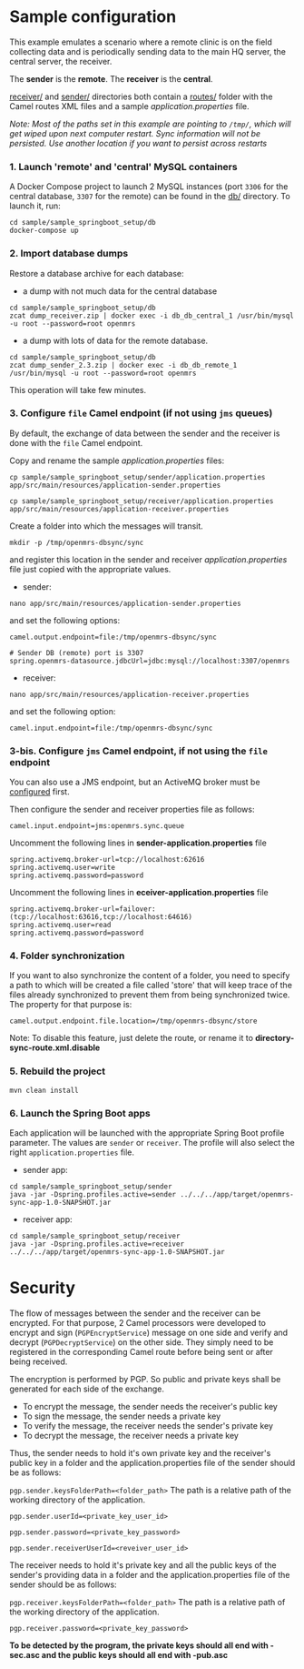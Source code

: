 # Sample configuration

This example emulates a scenario where a remote clinic is on the field collecting data and is periodically sending data to the main HQ server, the central server, the receiver.

The **sender** is the **remote**. The **receiver** is the **central**.

[receiver/](./receiver) and [sender/](./sender) directories both contain a [routes/](./routes) folder with the Camel routes XML files and a sample _application.properties_ file.

_Note: Most of the paths set in this example are pointing to `/tmp/`, which will get wiped upon next computer restart. Sync information will not be persisted. Use another location if you want to persist across restarts_

### 1. Launch 'remote' and 'central' MySQL containers
A Docker Compose project to launch 2 MySQL instances (port `3306` for the central database, `3307` for the remote) can be found in the [db/](./db/) directory. To launch it, run:
```
cd sample/sample_springboot_setup/db
docker-compose up
```

### 2. Import database dumps
Restore a database archive for each database:


- a dump with not much data for the central database
```
cd sample/sample_springboot_setup/db
zcat dump_receiver.zip | docker exec -i db_db_central_1 /usr/bin/mysql -u root --password=root openmrs
```

- a dump with lots of data for the remote database.
```
cd sample/sample_springboot_setup/db
zcat dump_sender_2.3.zip | docker exec -i db_db_remote_1 /usr/bin/mysql -u root --password=root openmrs
```

This operation will take few minutes.


### 3. Configure `file` Camel endpoint (if not using `jms` queues)

By default, the exchange of data between the sender and the receiver is done with the `file` Camel endpoint.

Copy and rename the sample _application.properties_ files:
```
cp sample/sample_springboot_setup/sender/application.properties app/src/main/resources/application-sender.properties
```
```
cp sample/sample_springboot_setup/receiver/application.properties app/src/main/resources/application-receiver.properties
```

Create a folder into which the messages will transit.
```
mkdir -p /tmp/openmrs-dbsync/sync
```
and register this location in the sender and receiver _application.properties_ file just copied with the appropriate values.

- sender:
```
nano app/src/main/resources/application-sender.properties
```
and set the following options:
```
camel.output.endpoint=file:/tmp/openmrs-dbsync/sync
```
```
# Sender DB (remote) port is 3307
spring.openmrs-datasource.jdbcUrl=jdbc:mysql://localhost:3307/openmrs
```

- receiver:
```
nano app/src/main/resources/application-receiver.properties
```
and set the following option:
```
camel.input.endpoint=file:/tmp/openmrs-dbsync/sync
```

### 3-bis. Configure `jms` Camel endpoint, if not using the `file` endpoint

You can also use a JMS endpoint, but an ActiveMQ broker must be [configured](../sample_activemq_setup/README.md) first.

Then configure the sender and receiver properties file as follows:
```
camel.input.endpoint=jms:openmrs.sync.queue
```

Uncomment the following lines in **sender-application.properties** file
```
spring.activemq.broker-url=tcp://localhost:62616
spring.activemq.user=write
spring.activemq.password=password
```

Uncomment the following lines in **eceiver-application.properties** file
```
spring.activemq.broker-url=failover:(tcp://localhost:63616,tcp://localhost:64616)
spring.activemq.user=read
spring.activemq.password=password
```

### 4. Folder synchronization
If you want to also synchronize the content of a folder, you need to specify a path to which will be created a file called 'store' that will keep trace of the files already synchronized to prevent them from being synchronized twice.
The property for that purpose is:
```
camel.output.endpoint.file.location=/tmp/openmrs-dbsync/store
```

Note: To disable this feature, just delete the route, or rename it to **directory-sync-route.xml.disable**

### 5. Rebuild the project

```
mvn clean install
```

### 6. Launch the Spring Boot apps
Each application will be launched with the appropriate Spring Boot profile parameter. The values are `sender` or `receiver`. The profile will also select the right `application.properties` file.
- sender app:
 ```
cd sample/sample_springboot_setup/sender
java -jar -Dspring.profiles.active=sender ../../../app/target/openmrs-sync-app-1.0-SNAPSHOT.jar
```
- receiver app:
```
cd sample/sample_springboot_setup/receiver
java -jar -Dspring.profiles.active=receiver ../../../app/target/openmrs-sync-app-1.0-SNAPSHOT.jar
```

# Security
The flow of messages between the sender and the receiver can be encrypted. For that purpose, 2 Camel processors were developed to encrypt and sign (`PGPEncryptService`) message on one side and verify and decrypt (`PGPDecryptService`) on the other side. They simply need to be registered in the corresponding Camel route before being sent or after being received.

The encryption is performed by PGP. So public and private keys shall be generated for each side of the exchange.
* To encrypt the message, the sender needs the receiver's public key
* To sign the message, the sender needs a private key
* To verify the message, the receiver needs the sender's private key
* To decrypt the message, the receiver needs a private key

Thus, the sender needs to hold it's own private key and the receiver's public key in a folder and the application.properties file of the sender should be as follows:

`pgp.sender.keysFolderPath=<folder_path>` The path is a relative path of the working directory of the application.

`pgp.sender.userId=<private_key_user_id>`

`pgp.sender.password=<private_key_password>`

`pgp.sender.receiverUserId=<reveiver_user_id>`

The receiver needs to hold it's private key and all the public keys of the sender's providing data in a folder and the application.properties file of the sender should be as follows:

`pgp.receiver.keysFolderPath=<folder_path>` The path is a relative path of the working directory of the application.

`pgp.receiver.password=<private_key_password>`

**To be detected by the program, the private keys should all end with -sec.asc and the public keys should all end with -pub.asc**
